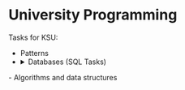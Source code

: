 # University Programming
Tasks for KSU:

- Patterns
- <details>
	<summary>Databases (SQL Tasks)</summary>
	DBMS: MariaDB 10.4.10
</details>
- Algorithms and data structures
